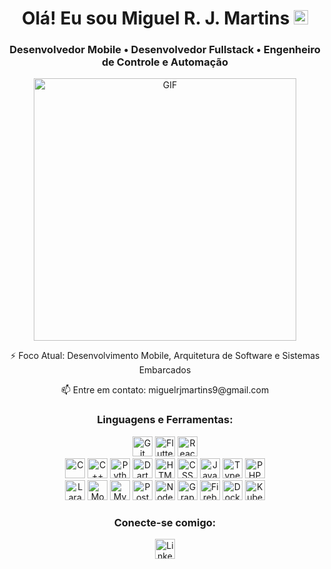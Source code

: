 <h1 align="center">Olá! Eu sou Miguel R. J. Martins <img src="https://raw.githubusercontent.com/iampavangandhi/iampavangandhi/master/gifs/Hi.gif" width="23px">  </h1>
<h3 align="center">Desenvolvedor Mobile • Desenvolvedor Fullstack • Engenheiro de Controle e Automação</h3>

<p align="center">
  <img  align="center"  alt="GIF"  width="420px" src="https://media.giphy.com/media/836HiJc7pgzy8iNXCn/giphy.gif" />
</p>

<p align="center"> ⚡ Foco Atual: Desenvolvimento Mobile, Arquitetura de Software e Sistemas Embarcados</p>

<p align="center">📫 Entre em contato: miguelrjmartins9@gmail.com</p>

<h3 align="center">Linguagens e Ferramentas:</h3>
<p align="center">
  <img height="32" src="https://img.icons8.com/color/48/000000/git.png" alt="Git" />
  <img height="32" src="https://img.icons8.com/color/48/000000/flutter.png" alt="Flutter" />
  <img height="32" src="https://img.icons8.com/color/48/000000/react-native.png" alt="React Native" />
  </br>
  <img height="32" src="https://img.icons8.com/color/48/000000/c-programming.png" alt="C" />
  <img height="32" src="https://img.icons8.com/color/48/000000/c-plus-plus-logo.png" alt="C++" />
  <img height="32" src="https://img.icons8.com/color/48/000000/python--v1.png" alt="Python" />
  <img height="32" src="https://img.icons8.com/color/48/000000/dart.png" alt="Dart" />
  <img height="32" src="https://img.icons8.com/color/48/000000/html-5--v1.png" alt="HTML" />
  <img height="32" src="https://img.icons8.com/color/48/000000/css3.png" alt="CSS" />
  <img height="32" src="https://img.icons8.com/color/48/000000/javascript--v1.png" alt="JavaScript" />
  <img height="32" src="https://img.icons8.com/color/48/000000/typescript.png" alt="TypeScript" />
  <img height="32" src="https://img.icons8.com/officel/80/000000/php-logo.png" alt="PHP" />
  </br>
  <img height="32" src="https://img.icons8.com/fluent/48/000000/laravel.png" alt="Laravel" />
  <img height="32" src="https://img.icons8.com/color/48/000000/mongodb.png" alt="MongoDB" />
  <img height="32" src="https://img.icons8.com/color/48/000000/mysql-logo.png" alt="MySQL" />
  <img height="32" src="https://img.icons8.com/color/48/000000/postgreesql.png" alt="PostgreSQL" />
  <img height="32" src="https://img.icons8.com/color/48/000000/nodejs.png" alt="Node.js" />
  <img height="32" src="https://img.icons8.com/color/48/000000/graphql.png" alt="GraphQL" />
  <img height="32" src="https://img.icons8.com/color/48/000000/firebase.png" alt="Firebase" />
  <img height="32" src="https://img.icons8.com/color/48/000000/docker.png" alt="Docker" />
  <img height="32" src="https://img.icons8.com/color/48/000000/kubernetes.png" alt="Kubernetes" />
</p>

<h3 align="center">Conecte-se comigo:</h3>
<p align="center">
  <a href="https://www.linkedin.com/in/miguel-r-j-martins-469a06180/" target="_blank">
    <img height="32" src="https://img.icons8.com/color/48/000000/linkedin.png" alt="LinkedIn" />
  </a>
</p>
